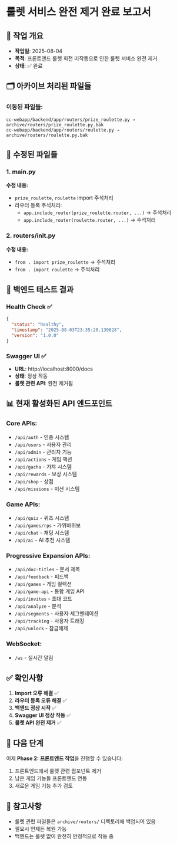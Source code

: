 # 룰렛 서비스 완전 제거 완료 보고서

## 🎯 작업 개요
- **작업일**: 2025-08-04
- **목적**: 프론트엔드 룰렛 회전 미작동으로 인한 룰렛 서비스 완전 제거
- **상태**: ✅ 완료

## 🗂️ 아카이브 처리된 파일들

### 이동된 파일들:
```
cc-webapp/backend/app/routers/prize_roulette.py → archive/routers/prize_roulette.py.bak
cc-webapp/backend/app/routers/roulette.py → archive/routers/roulette.py.bak
```

## 🔧 수정된 파일들

### 1. main.py
**수정 내용:**
- `prize_roulette`, `roulette` import 주석처리
- 라우터 등록 주석처리:
  - `app.include_router(prize_roulette.router, ...)` → 주석처리
  - `app.include_router(roulette.router, ...)` → 주석처리

### 2. routers/__init__.py  
**수정 내용:**
- `from . import prize_roulette` → 주석처리
- `from . import roulette` → 주석처리

## 🚀 백엔드 테스트 결과

### Health Check ✅
```json
{
  "status": "healthy",
  "timestamp": "2025-08-03T23:35:20.139628",
  "version": "1.0.0"
}
```

### Swagger UI ✅
- **URL**: http://localhost:8000/docs
- **상태**: 정상 작동
- **룰렛 관련 API**: 완전 제거됨

## 📊 현재 활성화된 API 엔드포인트

### Core APIs:
- `/api/auth` - 인증 시스템
- `/api/users` - 사용자 관리
- `/api/admin` - 관리자 기능
- `/api/actions` - 게임 액션
- `/api/gacha` - 가챠 시스템
- `/api/rewards` - 보상 시스템
- `/api/shop` - 상점
- `/api/missions` - 미션 시스템

### Game APIs:
- `/api/quiz` - 퀴즈 시스템
- `/api/games/rps` - 가위바위보
- `/api/chat` - 채팅 시스템
- `/api/ai` - AI 추천 시스템

### Progressive Expansion APIs:
- `/api/doc-titles` - 문서 제목
- `/api/feedback` - 피드백
- `/api/games` - 게임 컬렉션
- `/api/game-api` - 통합 게임 API
- `/api/invites` - 초대 코드
- `/api/analyze` - 분석
- `/api/segments` - 사용자 세그멘테이션
- `/api/tracking` - 사용자 트래킹
- `/api/unlock` - 잠금해제

### WebSocket:
- `/ws` - 실시간 알림

## ✅ 확인사항

1. **Import 오류 해결** ✅
2. **라우터 등록 오류 해결** ✅
3. **백엔드 정상 시작** ✅
4. **Swagger UI 정상 작동** ✅
5. **룰렛 API 완전 제거** ✅

## 🔄 다음 단계

이제 **Phase 2: 프론트엔드 작업**을 진행할 수 있습니다:
1. 프론트엔드에서 룰렛 관련 컴포넌트 제거
2. 남은 게임 기능들 프론트엔드 연동
3. 새로운 게임 기능 추가 검토

## 📝 참고사항

- 룰렛 관련 파일들은 `archive/routers/` 디렉토리에 백업되어 있음
- 필요시 언제든 복원 가능
- 백엔드는 룰렛 없이 완전히 안정적으로 작동 중
